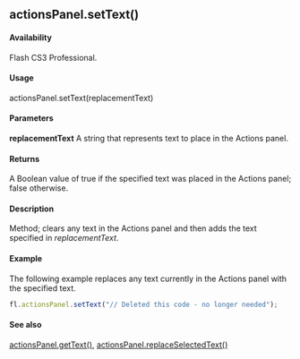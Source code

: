 ## actionsPanel.setText()

#### Availability

Flash CS3 Professional.

#### Usage

actionsPanel.setText(replacementText)

#### Parameters

**replacementText** A string that represents text to place in the Actions panel.

#### Returns

A Boolean value of true if the specified text was placed in the Actions panel; false otherwise.

#### Description

Method; clears any text in the Actions panel and then adds the text specified in *replacementText*.

#### Example

The following example replaces any text currently in the Actions panel with the specified text.
```javascript
fl.actionsPanel.setText("// Deleted this code - no longer needed");
```
#### See also

[actionsPanel.getText()](../actionsPanel_object/actionsPane3.md), [actionsPanel.replaceSelectedText()](../actionsPanel_object/actionsPane5.md)
